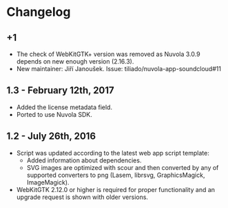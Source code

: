 Changelog
=========

+1
--

  * The check of WebKitGTK+ version was removed as Nuvola 3.0.9 depends on new enough version (2.16.3).
  * New maintainer: Jiří Janoušek. Issue: tiliado/nuvola-app-soundcloud#11

1.3 - February 12th, 2017
-------------------------

  * Added the license metadata field.
  * Ported to use Nuvola SDK.

1.2 - July 26th, 2016
---------------------

  * Script was updated according to the latest web app script template:
      * Added information about dependencies.
      * SVG images are optimized with scour and then converted by any of supported converters to png
        (Lasem, librsvg, GraphicsMagick, ImageMagick).
  * WebKitGTK 2.12.0 or higher is required for proper functionality and an upgrade request is shown with older versions.

